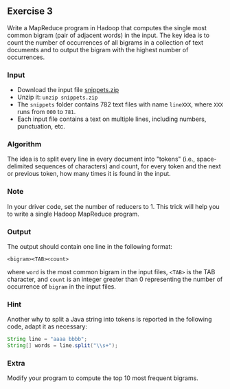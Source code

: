 ## Exercise 3

Write a MapReduce program in Hadoop that computes the single most common bigram (pair of adjacent words) in the input. The key idea is to count the number of occurrences of all bigrams in a collection of text documents and to output the bigram with the highest number of occurrences.

### Input

* Download the input file [snippets.zip](https://github.com/tonellotto/PAD-LABS/tree/master/data/snippets.zip)
* Unzip it: `unzip snippets.zip`
* The `snippets` folder contains 782 text files with name `lineXXX`, where `XXX` runs from `000` to `781`.
* Each input file contains a text on multiple lines, including numbers, punctuation, etc.

### Algorithm

The idea is to split every line in every document into "tokens" (i.e., space-delimited sequences of characters) and count, for every token and the next or previous token, how many times it is found in the input.

### Note 

In your driver code, set the number of reducers to 1. This trick will help you to write a single Hadoop MapReduce program.

### Output

The output should contain one line in the following format:

    <bigram><TAB><count>

where `word` is the most common bigram in the input files, `<TAB>` is the TAB character, and `count` is an integer greater than 0 representing the number of occurrence of `bigram` in the input files.

### Hint

Another why to split a Java string into tokens is reported in the following code, adapt it as necessary:

```java
String line = "aaaa bbbb";
String[] words = line.split("\\s+");
```

### Extra

Modify your program to compute the top 10 most frequent bigrams.